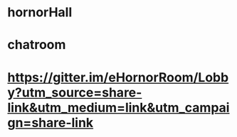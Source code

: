 # hornorHall

# chatroom
# https://gitter.im/eHornorRoom/Lobby?utm_source=share-link&utm_medium=link&utm_campaign=share-link
